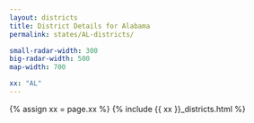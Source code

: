 ```yaml
---
layout: districts
title: District Details for Alabama
permalink: states/AL-districts/

small-radar-width: 300
big-radar-width: 500
map-width: 700

xx: "AL"
---
```


{% assign xx = page.xx %}
{% include {{ xx }}_districts.html %}